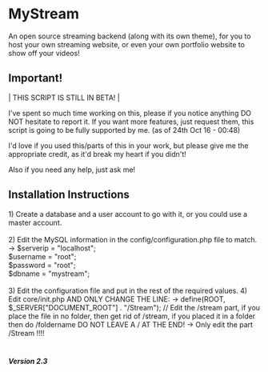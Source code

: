 # 

<h1>MyStream</h1>
An open source streaming backend (along with its own theme), for you to host your own streaming website, or even your own portfolio website to show off your videos!




















<h2>Important!</h2>
 | THIS SCRIPT IS STILL IN BETA! |

I've spent so much time working on this, please if you notice anything DO NOT hesitate
to report it. If you want more features, just request them, this script is going to be
fully supported by me. (as of 24th Oct 16 - 00:48)	

I'd love if you used this/parts of this in your work, but please give me the appropriate
credit, as it'd break my heart if you didn't!

Also if you need any help, just ask me!

<h2>Installation Instructions</h2>
 1) Create a database and a user account to go with it, or you could use a master account.<br><br>
 2) Edit the MySQL information in the config/configuration.php file to match.<br>
 	-> $serverip = "localhost";<br>
	   $username = "root";<br>
	   $password = "root";<br>
	   $dbname = "mystream";<br><br>
 3) Edit the configuration file and put in the rest of the required values.
 4) Edit core/init.php AND ONLY CHANGE THE LINE:
    -> define(ROOT, $_SERVER["DOCUMENT_ROOT"] . "/Stream"); // Edit the /stream part, if you place the file in no folder, then get rid of /stream, if you placed it in a folder then do /foldername DO NOT LEAVE A / AT THE END!
    -> Only edit the part /Stream !!!!
 
# <h5><i>Version 2.3</i></h5>
